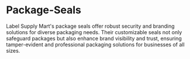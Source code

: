 # Package-Seals
Label Supply Mart's package seals offer robust security and branding solutions for diverse packaging needs. Their customizable seals not only safeguard packages but also enhance brand visibility and trust, ensuring tamper-evident and professional packaging solutions for businesses of all sizes.

